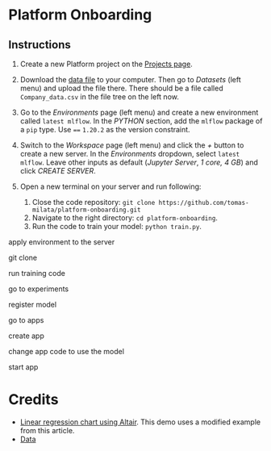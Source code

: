 # Platform Onboarding

## Instructions

1. Create a new Platform project on the [Projects page](https://datascience.my.faculty.ai/home).

1. Download the [data file](https://github.com/Kaushik-Varma/linear_regression_model_python/raw/main/Company_data.csv)
   to your computer. Then go to _Datasets_ (left menu) and upload the file there. There should be
   a file called `Company_data.csv` in the file tree on the left now.

1. Go to the _Environments_ page (left menu) and create a new environment called `latest mlflow`. 
   In the _PYTHON_ section, add the `mlflow` package of a `pip` type. Use `==` `1.20.2` as the
   version constraint.
   
1. Switch to the _Workspace_ page (left menu) and click the _+_ button to create a new server.
   In the _Environments_ dropdown, select `latest mlflow`. Leave other inputs as default
   (_Jupyter Server_, _1 core, 4 GB_) and click _CREATE SERVER_.

1. Open a new terminal on your server and run following:

   1. Close the code repository: `git clone https://github.com/tomas-milata/platform-onboarding.git` 
   1. Navigate to the right directory: `cd platform-onboarding`.
   1. Run the code to train your model: `python train.py`.



apply environment to the server

git clone

run training code

go to experiments

register model

go to apps

create app

change app code to use the model

start app

# Credits

- [Linear regression chart using Altair]( https://altair-viz.github.io/user_guide/transform/regression.html). This demo
  uses a modified example from this article.
- [Data](https://github.com/Kaushik-Varma/linear_regression_model_python/blob/main/Company_data.csv)
